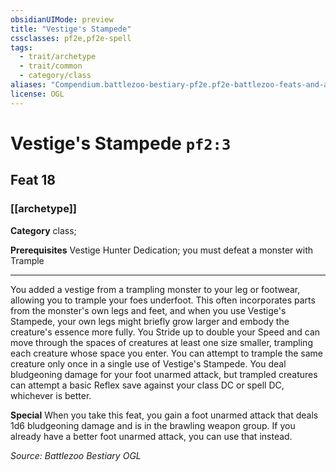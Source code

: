 ```yaml
---
obsidianUIMode: preview
title: "Vestige's Stampede"
cssclasses: pf2e,pf2e-spell
tags:
  - trait/archetype
  - trait/common
  - category/class
aliases: "Compendium.battlezoo-bestiary-pf2e.pf2e-battlezoo-feats-and-actions.Item.NYxw5UxfYRbhqEsk"
license: OGL
---
```

# Vestige's Stampede `pf2:3`
## Feat 18
### [[archetype]]

**Category** class; 



**Prerequisites** Vestige Hunter Dedication; you must defeat a monster with Trample
* * *
You added a vestige from a trampling monster to your leg or footwear, allowing you to trample your foes underfoot. This often incorporates parts from the monster's own legs and feet, and when you use Vestige's Stampede, your own legs might briefly grow larger and embody the creature's essence more fully. You Stride up to double your Speed and can move through the spaces of creatures at least one size smaller, trampling each creature whose space you enter. You can attempt to trample the same creature only once in a single use of Vestige's Stampede. You deal bludgeoning damage for your foot unarmed attack, but trampled creatures can attempt a basic Reflex save against your class DC or spell DC, whichever is better.

**Special** When you take this feat, you gain a foot unarmed attack that deals 1d6 bludgeoning damage and is in the brawling weapon group. If you already have a better foot unarmed attack, you can use that instead.

*Source: Battlezoo Bestiary*
*OGL*